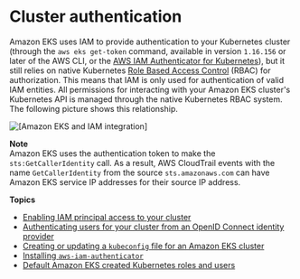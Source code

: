 # Cluster authentication<a name="cluster-auth"></a>

Amazon EKS uses IAM to provide authentication to your Kubernetes cluster \(through the `aws eks get-token` command, available in version `1.16.156` or later of the AWS CLI, or the [AWS IAM Authenticator for Kubernetes](https://github.com/kubernetes-sigs/aws-iam-authenticator)\), but it still relies on native Kubernetes [Role Based Access Control](https://kubernetes.io/docs/reference/access-authn-authz/rbac/) \(RBAC\) for authorization\. This means that IAM is only used for authentication of valid IAM entities\. All permissions for interacting with your Amazon EKS cluster's Kubernetes API is managed through the native Kubernetes RBAC system\. The following picture shows this relationship\.

![\[Amazon EKS and IAM integration\]](http://docs.aws.amazon.com/eks/latest/userguide/images/eks-iam.png)

**Note**  
Amazon EKS uses the authentication token to make the `sts:GetCallerIdentity` call\. As a result, AWS CloudTrail events with the name `GetCallerIdentity` from the source `sts.amazonaws.com` can have Amazon EKS service IP addresses for their source IP address\.

**Topics**
+ [Enabling IAM principal access to your cluster](add-user-role.md)
+ [Authenticating users for your cluster from an OpenID Connect identity provider](authenticate-oidc-identity-provider.md)
+ [Creating or updating a `kubeconfig` file for an Amazon EKS cluster](create-kubeconfig.md)
+ [Installing `aws-iam-authenticator`](install-aws-iam-authenticator.md)
+ [Default Amazon EKS created Kubernetes roles and users](default-roles-users.md)